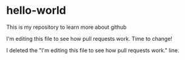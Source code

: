 # hello-world
This is my repository to learn more about github

I'm editing this file to see how pull requests work.
Time to change!

I deleted the "I'm editing this file to see how pull requests work." line.

